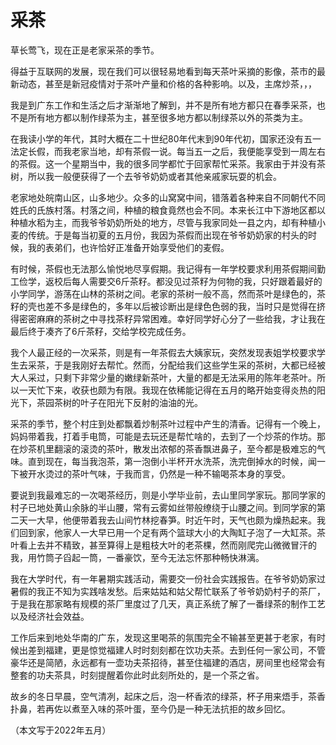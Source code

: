 # 采茶


草长莺飞，现在正是老家采茶的季节。

得益于互联网的发展，现在我们可以很轻易地看到每天茶叶采摘的影像，茶市的最新动态，甚至是新冠疫情对于茶叶产量和价格的各种影响。以及，主席炒茶，，，

我是到广东工作和生活之后才渐渐地了解到，并不是所有地方都只在春季采茶，也不是所有地方都以制作绿茶为主，甚至很多地方都以制绿茶以外的茶类为主。

在我读小学的年代，其时大概在二十世纪80年代末到90年代初，国家还没有五一法定长假，而我老家当地，却有茶假一说。每当五一之后，我便能享受到一周左右的茶假。这一个星期当中，我的很多同学都忙于回家帮忙采茶。我家由于并没有茶树，所以我一般便获得了一个去爷爷奶奶或者其他亲戚家玩耍的机会。

老家地处皖南山区，山多地少。众多的山窝窝中间，错落着各种来自不同朝代不同姓氏的氏族村落。村落之间，种植的粮食竟然也会不同。本来长江中下游地区都以种植水稻为主，而我爷爷奶奶所处的地方，尽管与我家同处一县之内，却有种植小麦的传统。于是每当初夏的五月份，我因为茶假而出现在爷爷奶奶家的村头的时候，我的表弟们，也许恰好正准备开始享受他们的麦假。

有时候，茶假也无法那么愉悦地尽享假期。我记得有一年学校要求利用茶假期间勤工俭学，返校后每人需要交6斤茶籽。都没见过茶籽为何物的我，只好跟着最好的小学同学，游荡在山林的茶树之间。老家的茶树一般不高，然而茶叶是绿色的，茶籽的壳也差不多是绿色的，多年以后被诊断出是绿色色弱的我，当时只是觉得在挤得密密麻麻的茶树之中寻找茶籽异常困难。幸好同学好心分了一些给我，才让我在最后终于凑齐了6斤茶籽，交给学校完成任务。

我个人最正经的一次采茶，则是有一年茶假去大姨家玩，突然发现表姐学校要求学生去采茶，于是我刚好去帮忙。然而，分配给我们这些学生采的茶树，大都已经被大人采过，只剩下非常少量的嫩绿新茶叶，大量的都是无法采用的陈年老茶叶。所以一天忙下来，收获也颇为有限。我现在依稀能记得在五月的略开始变得炎热的阳光下，茶园茶树的叶子在阳光下反射的油油的光。

采茶的季节，整个村庄到处都飘着炒制茶叶过程中产生的清香。记得有一个晚上，妈妈带着我，打着手电筒，可能是去玩还是帮忙啥的，去到了一个炒茶的作坊。那在炒茶机里翻滚的滚烫的茶叶，散发出浓郁的茶香飘进鼻子，至今都是极难忘的气味。直到现在，每当我泡茶，第一泡倒小半杯开水洗茶，洗完倒掉水的时候，闻一下被开水烫过的茶叶气味，于我而言，仍然是一种不输喝茶本身的享受。

要说到我最难忘的一次喝茶经历，则是小学毕业前，去山里同学家玩。那同学家的村子已地处黄山余脉的半山腰，常有云雾如丝带般缭绕于山腰之间。到同学家的第二天一大早，他便带着我去山间竹林挖春笋。时近午时，天气也颇为燥热起来。我们回到家，他家人一大早已用一个足有两个篮球大小的大陶缸子泡了一大缸茶。茶叶看上去并不精致，甚至算得上是粗枝大叶的老茶棵，然而刚爬完山微微冒汗的我，用竹筒子舀起一筒，一番豪饮，至今无法忘怀那种畅快淋漓。

我在大学时代，有一年暑期实践活动，需要交一份社会实践报告。在爷爷奶奶家过暑假的我正不知为实践啥发愁。后来姑姑和姑父帮忙联系了爷爷奶奶村子的茶厂，于是我在那家略有规模的茶厂里度过了几天，真正系统了解了一番绿茶的制作工艺以及经济社会效益。

工作后来到地处华南的广东，发现这里喝茶的氛围完全不输甚至更甚于老家，有时候出差到福建，更是惊觉福建人时时刻刻都在饮功夫茶。去到任何一家公司，不管豪华还是简陋，永远都有一壶功夫茶招待，甚至住福建的酒店，房间里也经常会有整套的功夫茶具，时刻提醒着你此时此刻所处的，是一个茶之省。

故乡的冬日早晨，空气清冽，起床之后，泡一杯香浓的绿茶，杯子用来焐手，茶香扑鼻，若再佐以煮至入味的茶叶蛋，至今仍是一种无法抗拒的故乡回忆。

（本文写于2022年五月）
